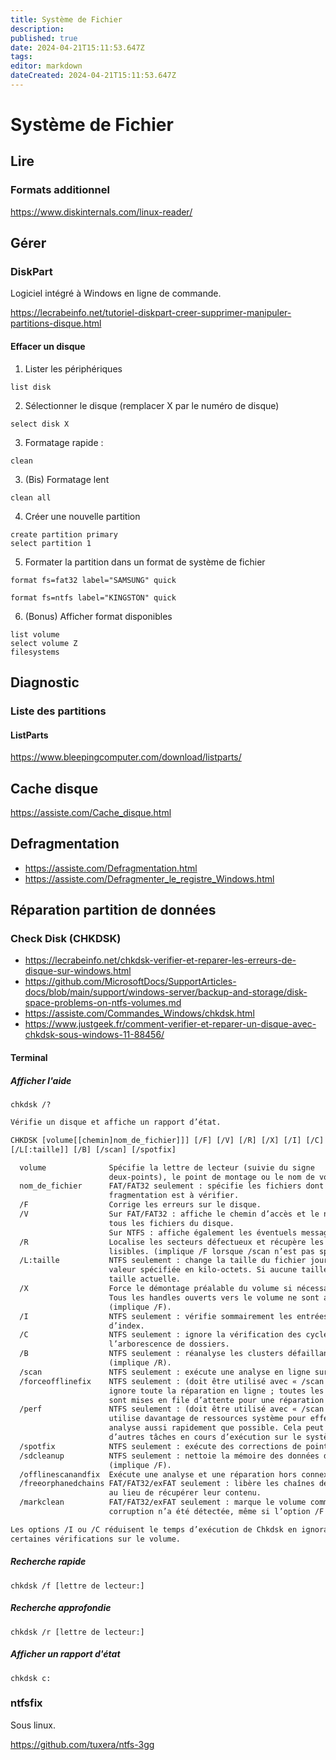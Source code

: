 ```yaml
---
title: Système de Fichier
description: 
published: true
date: 2024-04-21T15:11:53.647Z
tags: 
editor: markdown
dateCreated: 2024-04-21T15:11:53.647Z
---
```


# Système de Fichier

## Lire

### Formats additionnel

<https://www.diskinternals.com/linux-reader/>

## Gérer

### DiskPart

Logiciel intégré à Windows en ligne de commande.

<https://lecrabeinfo.net/tutoriel-diskpart-creer-supprimer-manipuler-partitions-disque.html>

#### Effacer un disque

1. Lister les périphériques

```batch
list disk
```

2. Sélectionner le disque (remplacer X par le numéro de disque)

```batch
select disk X
```

3. Formatage rapide :

```batch
clean
```

3. (Bis) Formatage lent

```batch
clean all
```

4. Créer une nouvelle partition

```batch
create partition primary
select partition 1
```

5. Formater la partition dans un format de système de fichier

```batch
format fs=fat32 label="SAMSUNG" quick
```

```batch
format fs=ntfs label="KINGSTON" quick
```

6. (Bonus) Afficher format disponibles

```batch
list volume
select volume Z
filesystems
```

## Diagnostic

### Liste des partitions

#### ListParts

<https://www.bleepingcomputer.com/download/listparts/>

## Cache disque

<https://assiste.com/Cache_disque.html>

## Defragmentation

- <https://assiste.com/Defragmentation.html>
- <https://assiste.com/Defragmenter_le_registre_Windows.html>

## Réparation partition de données

### Check Disk (CHKDSK)

- <https://lecrabeinfo.net/chkdsk-verifier-et-reparer-les-erreurs-de-disque-sur-windows.html>
- <https://github.com/MicrosoftDocs/SupportArticles-docs/blob/main/support/windows-server/backup-and-storage/disk-space-problems-on-ntfs-volumes.md>
- <https://assiste.com/Commandes_Windows/chkdsk.html>
- <https://www.justgeek.fr/comment-verifier-et-reparer-un-disque-avec-chkdsk-sous-windows-11-88456/>

#### Terminal

##### Afficher l'aide

```batch
chkdsk /?
```

```txt
Vérifie un disque et affiche un rapport d’état.

CHKDSK [volume[[chemin]nom_de_fichier]]] [/F] [/V] [/R] [/X] [/I] [/C]
[/L[:taille]] [/B] [/scan] [/spotfix]

  volume              Spécifie la lettre de lecteur (suivie du signe
                      deux-points), le point de montage ou le nom de volume.
  nom_de_fichier      FAT/FAT32 seulement : spécifie les fichiers dont la
                      fragmentation est à vérifier.
  /F                  Corrige les erreurs sur le disque.
  /V                  Sur FAT/FAT32 : affiche le chemin d’accès et le nom complets de
                      tous les fichiers du disque.
                      Sur NTFS : affiche également les éventuels messages de                  nettoyage.
  /R                  Localise les secteurs défectueux et récupère les informations
                      lisibles. (implique /F lorsque /scan n’est pas spécifié).
  /L:taille           NTFS seulement : change la taille du fichier journal avec la
                      valeur spécifiée en kilo-octets. Si aucune taille n’est spécifiée, affiche la
                      taille actuelle.
  /X                  Force le démontage préalable du volume si nécessaire.
                      Tous les handles ouverts vers le volume ne sont alors plus valides
                      (implique /F).
  /I                  NTFS seulement : vérifie sommairement les entrées
                      d’index.
  /C                  NTFS seulement : ignore la vérification des cycles à l’intérieur de
                      l’arborescence de dossiers.
  /B                  NTFS seulement : réanalyse les clusters défaillants du volume
                      (implique /R).
  /scan               NTFS seulement : exécute une analyse en ligne sur le volume
  /forceofflinefix    NTFS seulement : (doit être utilisé avec « /scan »)
                      ignore toute la réparation en ligne ; toutes les anomalies trouvées
                      sont mises en file d’attente pour une réparation hors connexion (c’est-à-dire « chkdsk /spotfix »).
  /perf               NTFS seulement : (doit être utilisé avec « /scan »)
                      utilise davantage de ressources système pour effectuer une
                      analyse aussi rapidement que possible. Cela peut avoir un impact négatif sur les performances
                      d’autres tâches en cours d’exécution sur le système.
  /spotfix            NTFS seulement : exécute des corrections de points sur le volume.
  /sdcleanup          NTFS seulement : nettoie la mémoire des données de descripteur de sécurité inutiles
                      (implique /F).
  /offlinescanandfix  Exécute une analyse et une réparation hors connexion sur le volume.
  /freeorphanedchains FAT/FAT32/exFAT seulement : libère les chaînes de clusters orphelines
                      au lieu de récupérer leur contenu.
  /markclean          FAT/FAT32/exFAT seulement : marque le volume comme étant nettoyé si aucune
                      corruption n’a été détectée, même si l’option /F n’a pas été spécifiée.

Les options /I ou /C réduisent le temps d’exécution de Chkdsk en ignorant
certaines vérifications sur le volume.
```

##### Recherche rapide

```batch
chkdsk /f [lettre de lecteur:] 
```

##### Recherche approfondie

```batch
chkdsk /r [lettre de lecteur:]
```

##### Afficher un rapport d'état

```batch
chkdsk c:
```

### ntfsfix

Sous linux.

<https://github.com/tuxera/ntfs-3gg>
